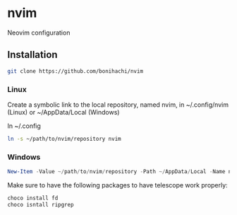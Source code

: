 # nvim
Neovim configuration

## Installation

```bash
git clone https://github.com/bonihachi/nvim
```

### Linux

Create a symbolic link to the local repository, named nvim, in ~/.config/nvim (Linux) or ~/AppData/Local (Windows)

In ~/.config
```bash
ln -s ~/path/to/nvim/repository nvim
```

### Windows

```powershell
New-Item -Value ~/path/to/nvim/repository -Path ~/AppData/Local -Name nvim -ItemType SymbolicLink
```

Make sure to have the following packages to have telescope work properly:

```powershell
choco install fd
choco isntall ripgrep
```
